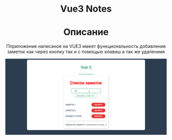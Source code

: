 <h1  align="center">Vue3  Notes</h1>
<h1  align="center">Описание</h1> 
<p align="center">Пприложение написаное на VUE3 имеет функциональность добавления заметок как через кнопку так и с помощью клавиш а так же удалениия </p> 



<div align="center">
  
![Lax 2.0 Gif](https://github.com/VladislavBobyrev/vue3-notes/blob/main/vueNotes.gif)



